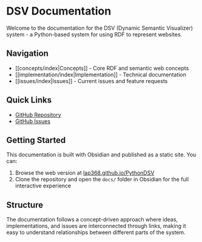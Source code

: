 # DSV Documentation

Welcome to the documentation for the DSV (Dynamic Semantic Visualizer) system - a Python-based system for using RDF to represent websites.

## Navigation

- [[concepts/index|Concepts]] - Core RDF and semantic web concepts
- [[implementation/index|Implementation]] - Technical documentation  
- [[issues/index|Issues]] - Current issues and feature requests

## Quick Links

- [GitHub Repository](https://github.com/yourusername/your-dsv-project)
- [GitHub Issues](https://github.com/yourusername/your-dsv-project/issues)

## Getting Started

This documentation is built with Obsidian and published as a static site. You can:

1. Browse the web version at [lap368.github.io/PythonDSV](https://lap368.github.io/PythonDSV)
2. Clone the repository and open the `docs/` folder in Obsidian for the full interactive experience

## Structure

The documentation follows a concept-driven approach where ideas, implementations, and issues are interconnected through links, making it easy to understand relationships between different parts of the system.